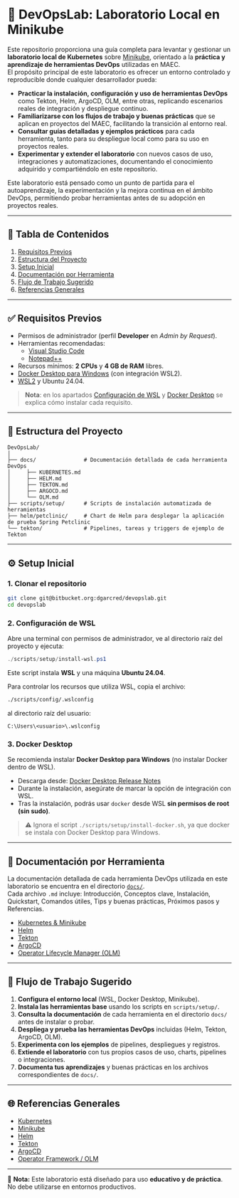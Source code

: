 # 🧪 DevOpsLab: Laboratorio Local en Minikube

Este repositorio proporciona una guía completa para levantar y gestionar un **laboratorio local de Kubernetes** sobre [Minikube](https://minikube.sigs.k8s.io/), orientado a la **práctica y aprendizaje de herramientas DevOps** utilizadas en MAEC.  
El propósito principal de este laboratorio es ofrecer un entorno controlado y reproducible donde cualquier desarrollador pueda:

- **Practicar la instalación, configuración y uso de herramientas DevOps** como Tekton, Helm, ArgoCD, OLM, entre otras, replicando escenarios reales de integración y despliegue continuo.
- **Familiarizarse con los flujos de trabajo y buenas prácticas** que se aplican en proyectos del MAEC, facilitando la transición al entorno real. 
- **Consultar guías detalladas y ejemplos prácticos** para cada herramienta, tanto para su despliegue local como para su uso en proyectos reales.
- **Experimentar y extender el laboratorio** con nuevos casos de uso, integraciones y automatizaciones, documentando el conocimiento adquirido y compartiéndolo en este repositorio.

Este laboratorio está pensado como un punto de partida para el autoaprendizaje, la experimentación y la mejora continua en el ámbito DevOps, permitiendo probar herramientas antes de su adopción en proyectos reales.

---

## 📑 Tabla de Contenidos
1. [Requisitos Previos](#-requisitos-previos)
2. [Estructura del Proyecto](#-estructura-del-proyecto)
3. [Setup Inicial](#-setup-inicial)
4. [Documentación por Herramienta](#-documentación-por-herramienta)
5. [Flujo de Trabajo Sugerido](#-flujo-de-trabajo-sugerido)
6. [Referencias Generales](#-referencias-generales)

---

## ✅ Requisitos Previos

- Permisos de administrador (perfil **Developer** en *Admin by Request*).
- Herramientas recomendadas:
    - [Visual Studio Code](https://code.visualstudio.com/)
    - [Notepad++](https://notepad-plus-plus.org/downloads/)
- Recursos mínimos: **2 CPUs** y **4 GB de RAM** libres.
- [Docker Desktop para Windows](https://docs.docker.com/desktop/release-notes/) (con integración WSL2).
- [WSL2](https://learn.microsoft.com/en-us/windows/wsl/install) y Ubuntu 24.04.
> **Nota**: en los apartados [Configuración de WSL](#2-configuración-de-wsl) y [Docker Desktop](#3-docker-desktop) se explica cómo instalar cada requisito. 

---

## 📂 Estructura del Proyecto

```
DevOpsLab/
│
├── docs/               # Documentación detallada de cada herramienta DevOps
│     ├── KUBERNETES.md
│     ├── HELM.md
│     ├── TEKTON.md
│     ├── ARGOCD.md
│     └── OLM.md
├── scripts/setup/      # Scripts de instalación automatizada de herramientas
├── helm/petclinic/     # Chart de Helm para desplegar la aplicación de prueba Spring Petclinic
└── tekton/             # Pipelines, tareas y triggers de ejemplo de Tekton
```

---

## ⚙️ Setup Inicial

### 1. Clonar el repositorio
```bash
git clone git@bitbucket.org:dgarcred/devopslab.git
cd devopslab
```

### 2. Configuración de WSL
Abre una terminal con permisos de administrador, ve al directorio raíz del proyecto y ejecuta:
```powershell
./scripts/setup/install-wsl.ps1
```
Este script instala **WSL** y una máquina **Ubuntu 24.04**.

Para controlar los recursos que utiliza WSL, copia el archivo:
```bash
./scripts/config/.wslconfig
```
al directorio raíz del usuario:
```
C:\Users\<usuario>\.wslconfig
```

### 3. Docker Desktop
Se recomienda instalar **Docker Desktop para Windows** (no instalar Docker dentro de WSL).

- Descarga desde: [Docker Desktop Release Notes](https://docs.docker.com/desktop/release-notes/)
- Durante la instalación, asegúrate de marcar la opción de integración con WSL.
- Tras la instalación, podrás usar `docker` desde WSL **sin permisos de root (sin sudo)**.

> ⚠️ Ignora el script `./scripts/setup/install-docker.sh`, ya que docker se instala con Docker Desktop para Windows.

---

## 📖 Documentación por Herramienta

La documentación detallada de cada herramienta DevOps utilizada en este laboratorio se encuentra en el directorio [`docs/`](./docs).  
Cada archivo `.md` incluye: Introducción, Conceptos clave, Instalación, Quickstart, Comandos útiles, Tips y buenas prácticas, Próximos pasos y Referencias.

- [Kubernetes & Minikube](./docs/KUBERNETES.md)
- [Helm](./docs/HELM.md)
- [Tekton](./docs/TEKTON.md)
- [ArgoCD](./docs/ARGOCD.md)
- [Operator Lifecycle Manager (OLM)](./docs/OLM.md)

---

## 🔄 Flujo de Trabajo Sugerido

1. **Configura el entorno local** (WSL, Docker Desktop, Minikube).
2. **Instala las herramientas base** usando los scripts en `scripts/setup/`.
3. **Consulta la documentación** de cada herramienta en el directorio `docs/` antes de instalar o probar.
4. **Despliega y prueba las herramientas DevOps** incluidas (Helm, Tekton, ArgoCD, OLM).
5. **Experimenta con los ejemplos** de pipelines, despliegues y registros.
6. **Extiende el laboratorio** con tus propios casos de uso, charts, pipelines o integraciones.
7. **Documenta tus aprendizajes** y buenas prácticas en los archivos correspondientes de `docs/`.

---

## 🌐 Referencias Generales

- [Kubernetes](https://kubernetes.io/docs/)
- [Minikube](https://minikube.sigs.k8s.io/docs/)
- [Helm](https://helm.sh/docs/)
- [Tekton](https://tekton.dev/docs/)
- [ArgoCD](https://argo-cd.readthedocs.io/)
- [Operator Framework / OLM](https://olm.operatorframework.io/)

---

📌 **Nota:** Este laboratorio está diseñado para uso **educativo y de práctica**. No debe utilizarse en entornos productivos.